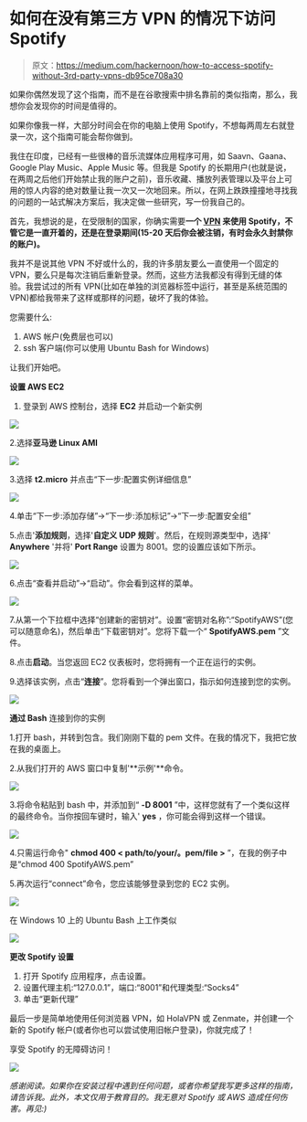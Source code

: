 # 如何在没有第三方 VPN 的情况下访问 Spotify

> 原文：<https://medium.com/hackernoon/how-to-access-spotify-without-3rd-party-vpns-db95ce708a30>

如果你偶然发现了这个指南，而不是在谷歌搜索中排名靠前的类似指南，那么，我想你会发现你的时间是值得的。

如果你像我一样，大部分时间会在你的电脑上使用 Spotify，不想每两周左右就登录一次，这个指南可能会帮你做到。

我住在印度，已经有一些很棒的音乐流媒体应用程序可用，如 Saavn、Gaana、Google Play Music、Apple Music 等。但我是 Spotify 的长期用户(也就是说，在两周之后他们开始禁止我的账户之前)，音乐收藏、播放列表管理以及平台上可用的惊人内容的绝对数量让我一次又一次地回来。所以，在网上跌跌撞撞地寻找我的问题的一站式解决方案后，我决定做一些研究，写一份我自己的。

首先，我想说的是，在受限制的国家，你确实需要**一个 [VPN](https://hackernoon.com/tagged/vpn) 来使用 Spotify，不管它是一直开着的，还是在登录期间(15-20 天后你会被注销，有时会永久封禁你的账户)。**

我并不是说其他 VPN 不好或什么的，我的许多朋友要么一直使用一个固定的 VPN，要么只是每次注销后重新登录。然而，这些方法我都没有得到无缝的体验。我尝试过的所有 VPN(比如在单独的浏览器标签中运行，甚至是系统范围的 VPN)都给我带来了这样或那样的问题，破坏了我的体验。

您需要什么:

1.  AWS 帐户(免费层也可以)
2.  ssh 客户端(你可以使用 Ubuntu Bash for Windows)

让我们开始吧。

**设置 AWS EC2**

1.  登录到 AWS 控制台，选择 **EC2** 并启动一个新实例

![](img/a160e638a018e5b50799a2d22c1b5eea.png)

2.选择**亚马逊 Linux AMI**

![](img/58cc59cc4a814c702adb85a3c53b26a8.png)

3.选择 **t2.micro** 并点击“下一步:配置实例详细信息”

![](img/6bf2ad819fc5f7c2daf9262bd776d2a4.png)

4.单击“下一步:添加存储”->“下一步:添加标记”->“下一步:配置安全组”

5.点击'**添加规则**，选择'**自定义 UDP 规则**'。然后，在规则源类型中，选择' **Anywhere** '并将' **Port Range** 设置为 8001。您的设置应该如下所示。

![](img/44b8318d8cb428e4db4d41bf84adeb21.png)

6.点击“查看并启动”->“启动”。你会看到这样的菜单。

![](img/eef2479a95e12b2f267980d0dd5fd599.png)

7.从第一个下拉框中选择“创建新的密钥对”。设置“密钥对名称”:“SpotifyAWS”(您可以随意命名)，然后单击“下载密钥对”。您将下载一个“ **SpotifyAWS.pem** ”文件。

8.点击**启动**。当您返回 EC2 仪表板时，您将拥有一个正在运行的实例。

9.选择该实例，点击“**连接**”。您将看到一个弹出窗口，指示如何连接到您的实例。

![](img/7660a1e08db481e65f1f2bd3a4f2b9b6.png)

**通过 Bash** 连接到你的实例

1.打开 bash，并转到包含。我们刚刚下载的 pem 文件。在我的情况下，我把它放在我的桌面上。

2.从我们打开的 AWS 窗口中复制'**示例'**命令。

![](img/1a15c24e15770b3710c3a60b5fa56da5.png)

3.将命令粘贴到 bash 中，并添加到“ **-D 8001** ”中，这样您就有了一个类似这样的最终命令。当你按回车键时，输入' **yes** ，你可能会得到这样一个错误。

![](img/5f7ad689b77819502c44a3a2e3c76a71.png)

4.只需运行命令" **chmod 400 < path/to/your/。pem/file >** ”，在我的例子中是“chmod 400 SpotifyAWS.pem”

5.再次运行“connect”命令，您应该能够登录到您的 EC2 实例。

![](img/90f2ff82ab426a8596eefcac6c9d4298.png)

在 Windows 10 上的 Ubuntu Bash 上工作类似

![](img/c83c9e5e2a7a7356ed98e4363c16b209.png)

**更改 Spotify 设置**

1.  打开 Spotify 应用程序，点击设置。
2.  设置代理主机:“127.0.0.1”，端口:“8001”和代理类型:“Socks4”
3.  单击“更新代理”

最后一步是简单地使用任何浏览器 VPN，如 HolaVPN 或 Zenmate，并创建一个新的 Spotify 帐户(或者你也可以尝试使用旧帐户登录)，你就完成了！

享受 Spotify 的无障碍访问！

![](img/9f07faa4fea4f6ffaf62e9a59b40dc64.png)

*感谢阅读。如果你在安装过程中遇到任何问题，或者你希望我写更多这样的指南，请告诉我。此外，本文仅用于教育目的。我无意对 Spotify 或 AWS 造成任何伤害。再见:)*
